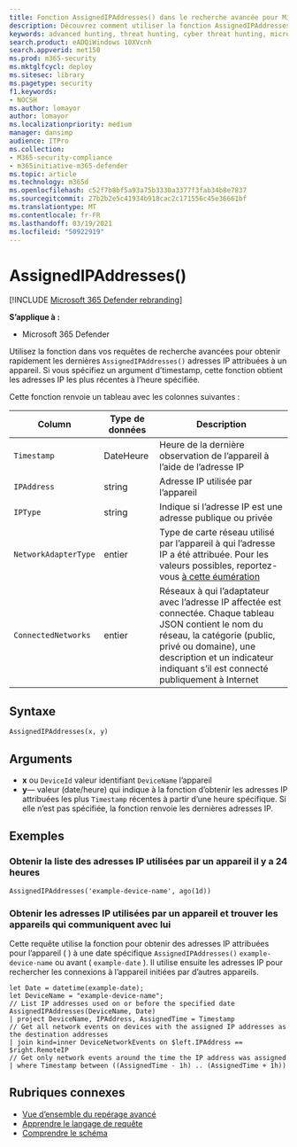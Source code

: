 ```yaml
---
title: Fonction AssignedIPAddresses() dans le recherche avancée pour Microsoft 365 Defender
description: Découvrez comment utiliser la fonction AssignedIPAddresses() pour obtenir les dernières adresses IP attribuées à un appareil
keywords: advanced hunting, threat hunting, cyber threat hunting, microsoft threat protection, microsoft 365, mtp, m365, search, query, telemetry, schema reference, kusto, FileProfile, file profile, function, enrichment
search.product: eADQiWindows 10XVcnh
search.appverid: met150
ms.prod: m365-security
ms.mktglfcycl: deploy
ms.sitesec: library
ms.pagetype: security
f1.keywords:
- NOCSH
ms.author: lomayor
author: lomayor
ms.localizationpriority: medium
manager: dansimp
audience: ITPro
ms.collection:
- M365-security-compliance
- m365initiative-m365-defender
ms.topic: article
ms.technology: m365d
ms.openlocfilehash: c52f7b8bf5a93a75b3330a3377f3fab34b8e7837
ms.sourcegitcommit: 27b2b2e5c41934b918cac2c171556c45e36661bf
ms.translationtype: MT
ms.contentlocale: fr-FR
ms.lasthandoff: 03/19/2021
ms.locfileid: "50922919"
---
```

# <a name="assignedipaddresses"></a>AssignedIPAddresses()

[!INCLUDE [Microsoft 365 Defender rebranding](../includes/microsoft-defender.md)]


**S’applique à :**
- Microsoft 365 Defender

Utilisez la fonction dans vos requêtes de recherche avancées pour obtenir rapidement les dernières `AssignedIPAddresses()` adresses IP attribuées à [](advanced-hunting-overview.md) un appareil. Si vous spécifiez un argument d’timestamp, cette fonction obtient les adresses IP les plus récentes à l’heure spécifiée. 

Cette fonction renvoie un tableau avec les colonnes suivantes :

| Column | Type de données | Description |
|------------|-------------|-------------|
| `Timestamp` | DateHeure | Heure de la dernière observation de l’appareil à l’aide de l’adresse IP |
| `IPAddress` | string | Adresse IP utilisée par l’appareil |
| `IPType` | string | Indique si l’adresse IP est une adresse publique ou privée |
| `NetworkAdapterType` | entier | Type de carte réseau utilisé par l’appareil à qui l’adresse IP a été attribuée. Pour les valeurs possibles, reportez-vous [à cette éumération](/dotnet/api/system.net.networkinformation.networkinterfacetype) |
| `ConnectedNetworks` | entier | Réseaux à qui l’adaptateur avec l’adresse IP affectée est connectée. Chaque tableau JSON contient le nom du réseau, la catégorie (public, privé ou domaine), une description et un indicateur indiquant s’il est connecté publiquement à Internet |

## <a name="syntax"></a>Syntaxe

```kusto
AssignedIPAddresses(x, y)
```

## <a name="arguments"></a>Arguments

- **x** ou `DeviceId` valeur identifiant `DeviceName` l’appareil
- **y**— valeur (date/heure) qui indique à la fonction d’obtenir les adresses IP attribuées les plus `Timestamp` récentes à partir d’une heure spécifique. Si elle n’est pas spécifiée, la fonction renvoie les dernières adresses IP.

## <a name="examples"></a>Exemples

### <a name="get-the-list-of-ip-addresses-used-by-a-device-24-hours-ago"></a>Obtenir la liste des adresses IP utilisées par un appareil il y a 24 heures

```kusto
AssignedIPAddresses('example-device-name', ago(1d))
```

### <a name="get-ip-addresses-used-by-a-device-and-find-devices-communicating-with-it"></a>Obtenir les adresses IP utilisées par un appareil et trouver les appareils qui communiquent avec lui
Cette requête utilise la fonction pour obtenir des adresses IP attribuées pour l’appareil ( ) à une date spécifique `AssignedIPAddresses()` `example-device-name` ou avant ( `example-date` ). Il utilise ensuite les adresses IP pour rechercher les connexions à l’appareil initiées par d’autres appareils. 

```kusto
let Date = datetime(example-date);
let DeviceName = "example-device-name";
// List IP addresses used on or before the specified date
AssignedIPAddresses(DeviceName, Date)
| project DeviceName, IPAddress, AssignedTime = Timestamp 
// Get all network events on devices with the assigned IP addresses as the destination addresses
| join kind=inner DeviceNetworkEvents on $left.IPAddress == $right.RemoteIP
// Get only network events around the time the IP address was assigned
| where Timestamp between ((AssignedTime - 1h) .. (AssignedTime + 1h))
```

## <a name="related-topics"></a>Rubriques connexes
- [Vue d’ensemble du repérage avancé](advanced-hunting-overview.md)
- [Apprendre le langage de requête](advanced-hunting-query-language.md)
- [Comprendre le schéma](advanced-hunting-schema-tables.md)